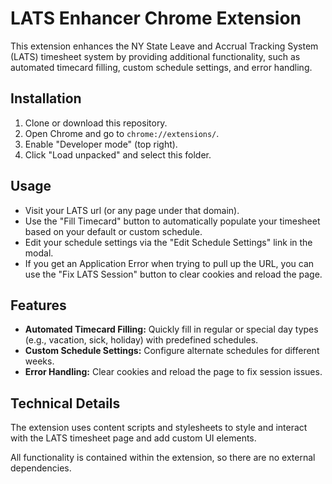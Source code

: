 # LATS Enhancer Chrome Extension

This extension enhances the NY State Leave and Accrual Tracking System (LATS) timesheet system by providing additional functionality, such as automated timecard filling, custom schedule settings, and error handling.

## Installation

1. Clone or download this repository.
2. Open Chrome and go to `chrome://extensions/`.
3. Enable "Developer mode" (top right).
4. Click "Load unpacked" and select this folder.

## Usage

- Visit your LATS url (or any page under that domain).
- Use the "Fill Timecard" button to automatically populate your timesheet based on your default or custom schedule.
- Edit your schedule settings via the "Edit Schedule Settings" link in the modal.
- If you get an Application Error when trying to pull up the URL, you can use the "Fix LATS Session" button to clear cookies and reload the page.

## Features

- **Automated Timecard Filling:** Quickly fill in regular or special day types (e.g., vacation, sick, holiday) with predefined schedules.
- **Custom Schedule Settings:** Configure alternate schedules for different weeks.
- **Error Handling:** Clear cookies and reload the page to fix session issues.

## Technical Details

The extension uses content scripts and stylesheets to style and interact with the LATS timesheet page and add custom UI elements. 

All functionality is contained within the extension, so there are no external dependencies.